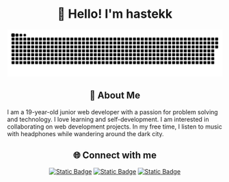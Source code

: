 <h1 align="center">👋 Hello! I'm hastekk </h1>

<p align="center">
 <img width="600" src="assets/github-snake.svg" alt="snake"/>
</p>

<h2 align="center">🌟 About Me </h2>
<p>I am a 19-year-old junior web developer with a passion for problem solving and technology. I love learning and self-development. I am interested in collaborating on web development projects. In my free time, I listen to music with headphones while wandering around the dark city.</p>

<h2 align="center"> 🌐 Connect with me</h2>

<div align="center">
 
[![Static Badge](https://img.shields.io/badge/Telegram-%2326A5E4?style=for-the-badge&logo=Telegram&labelColor=3C3D37)](https://t.me/baby_support)
[![Static Badge](https://img.shields.io/badge/Instagram-%23E4405F?style=for-the-badge&logo=Instagram&labelColor=3C3D37)](https://instagram.com/my_makarenko)
[![Static Badge](https://img.shields.io/badge/Github-%23181717?style=for-the-badge&logo=Github&labelColor=3C3D37)](https://github.com/hastekk-boli)
</div>
